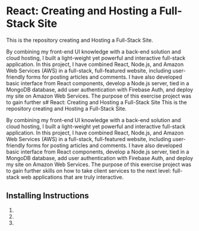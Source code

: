 # React: Creating and Hosting a Full-Stack Site

This is the repository creating and Hosting a Full-Stack Site.

By combining my front-end UI knowledge with a back-end solution and cloud hosting, I built a light-weight yet powerful and interactive full-stack application. In this project, I have combined React, Node.js, and Amazon Web Services (AWS) in a full-stack, full-featured website, including user-friendly forms for posting articles and comments. I have also developed basic interface from React components, develop a Node.js server, tied in a MongoDB database, add user authentication with Firebase Auth, and deploy my site on Amazon Web Services. The purpose of this exercise project was to gain further s# React: Creating and Hosting a Full-Stack Site
This is the repository creating and Hosting a Full-Stack Site.

By combining my front-end UI knowledge with a back-end solution and cloud hosting, I built a light-weight yet powerful and interactive full-stack application. In this project, I have combined React, Node.js, and Amazon Web Services (AWS) in a full-stack, full-featured website, including user-friendly forms for posting articles and comments. I have also developed basic interface from React components, develop a Node.js server, tied in a MongoDB database, add user authentication with Firebase Auth, and deploy my site on Amazon Web Services. The purpose of this exercise project was to gain further skills on how to take client services to the next level: full-stack web applications that are truly interactive.

## Installing Instructions

1.
2.
3.
